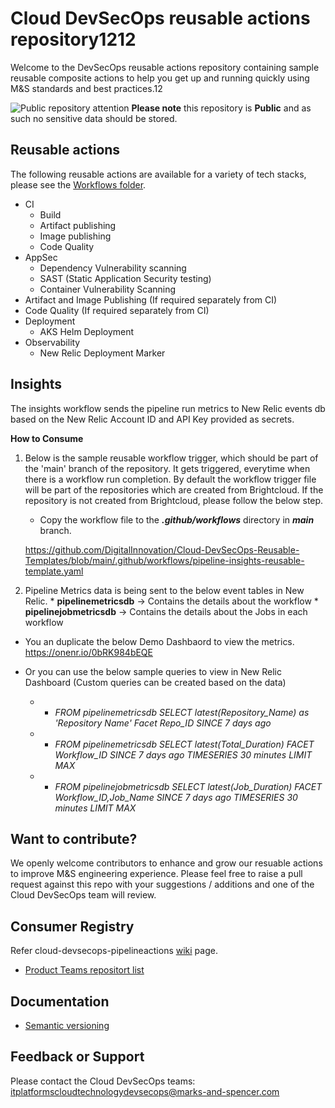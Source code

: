 # Cloud DevSecOps reusable actions repository1212
Welcome to the DevSecOps reusable actions repository containing sample reusable composite actions to help you get up and running quickly using M&S standards and best practices.12

![Public repository attention](https://img.icons8.com/ios/32/000000/error--v1.png)
**Please note** this repository is **Public** and as such no sensitive data should be stored. 


## Reusable actions
The following reusable actions are available for a variety of tech stacks, please see the [Workflows folder](https://github.com/DigitalInnovation/cloud-devsecops-pipelineactions/tree/main/workflows).
- CI
  - Build
  - Artifact publishing 
  - Image publishing
  - Code Quality 
- AppSec
  - Dependency Vulnerability scanning
  - SAST (Static Application Security testing)
  - Container Vulnerability Scanning 
- Artifact and Image Publishing (If required separately from CI)
- Code Quality (If required separately from CI)
- Deployment 
  - AKS Helm Deployment
- Observability 
  - New Relic Deployment Marker
## Insights 
The insights workflow sends the pipeline run metrics to New Relic events db based on the New Relic Account ID and API Key provided as secrets.
  
  **How to Consume**
  
  1. Below is the sample reusable workflow trigger, which should be part of the 'main' branch of the repository. It gets triggered, everytime when there is a workflow run completion. By default the workflow trigger file will be part of the repositories which are created from Brightcloud. 
  If the repository is not created from Brightcloud, please follow the below step.
     
     - Copy the workflow file to the **_.github/workflows_** directory in _**main**_ branch.
     
     https://github.com/DigitalInnovation/Cloud-DevSecOps-Reusable-Templates/blob/main/.github/workflows/pipeline-insights-reusable-template.yaml
     
  2. Pipeline Metrics data is being sent to the below event tables in New Relic.
    * **pipelinemetricsdb** -> Contains the details about the workflow
    * **pipelinejobmetricsdb** -> Contains the details about the Jobs in each workflow
      
   - You an duplicate the below Demo Dashbaord to view the metrics.
    https://onenr.io/0bRK984bEQE

- Or you can use the below sample queries to view in New Relic Dashboard (Custom queries can be created based on the data) 
     - * _FROM pipelinemetricsdb SELECT latest(Repository_Name) as 'Repository Name' Facet Repo_ID SINCE 7 days ago_
     - * _FROM pipelinemetricsdb SELECT latest(Total_Duration) FACET Workflow_ID SINCE 7 days ago TIMESERIES 30 minutes LIMIT MAX_
     - * _FROM pipelinejobmetricsdb SELECT latest(Job_Duration) FACET Workflow_ID,Job_Name SINCE 7 days ago TIMESERIES 30 minutes  LIMIT MAX_ 

## Want to contribute?
We openly welcome contributors to enhance and grow our resuable actions to improve M&S engineering experience. Please feel free to raise a pull request against this repo with your suggestions / additions and one of the Cloud DevSecOps team will review. 

## Consumer Registry
Refer cloud-devsecops-pipelineactions [wiki](https://github.com/DigitalInnovation/cloud-devsecops-pipelineactions/wiki) page.
- [Product Teams repositort list](https://github.com/DigitalInnovation/cloud-devsecops-pipelineactions/wiki/Product_Team_Repository_List)

## Documentation
- [Semantic versioning](docs/semantic_versioning.md)

## Feedback or Support
Please contact the Cloud DevSecOps teams: itplatformscloudtechnologydevsecops@marks-and-spencer.com


   

